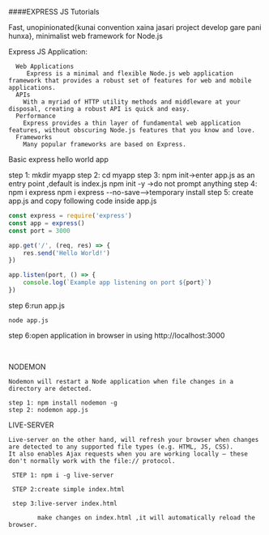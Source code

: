 ####EXPRESS JS Tutorials

Fast, unopinionated{kunai convention xaina jasari project develop gare pani hunxa}, minimalist web framework for Node.js
 
Express JS Application:
      
      Web Applications
         Express is a minimal and flexible Node.js web application framework that provides a robust set of features for web and mobile applications.
      APIs
        With a myriad of HTTP utility methods and middleware at your disposal, creating a robust API is quick and easy.
      Performance
        Express provides a thin layer of fundamental web application features, without obscuring Node.js features that you know and love.
      Frameworks
        Many popular frameworks are based on Express.
        

Basic express hello world app

step 1: mkdir myapp
step 2: cd myapp
step 3: npm init->enter app.js as an entry point ,default is index.js
            npm init -y ->do not prompt anything
step 4: npm i express
            npm i express --no-save-->temporary install
step 5: create app.js and copy following code inside app.js
            
``` javascript
const express = require('express')
const app = express()
const port = 3000

app.get('/', (req, res) => {
    res.send('Hello World!')
})

app.listen(port, () => {
    console.log(`Example app listening on port ${port}`)
})
```
    
step 6:run app.js

    node app.js
    
step 6:open application in browser in using http://localhost:3000
      
<br/>


NODEMON

    Nodemon will restart a Node application when file changes in a directory are detected.

    step 1: npm install nodemon -g
    step 2: nodemon app.js
    
      
LIVE-SERVER  

    Live-server on the other hand, will refresh your browser when changes are detected to any supported file types (e.g. HTML, JS, CSS).
    It also enables Ajax requests when you are working locally — these don't normally work with the file:// protocol.  
     
     STEP 1: npm i -g live-server
     
     STEP 2:create simple index.html
     
     step 3:live-server index.html
            
            make changes on index.html ,it will automatically reload the browser.
            
            
        
    